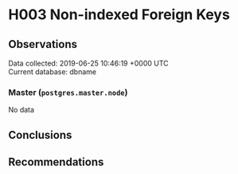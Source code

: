 # H003 Non-indexed Foreign Keys #

## Observations ##
Data collected: 2019-06-25 10:46:19 +0000 UTC  
Current database: dbname  

### Master (`postgres.master.node`) ###


No data


## Conclusions ##


## Recommendations ##

